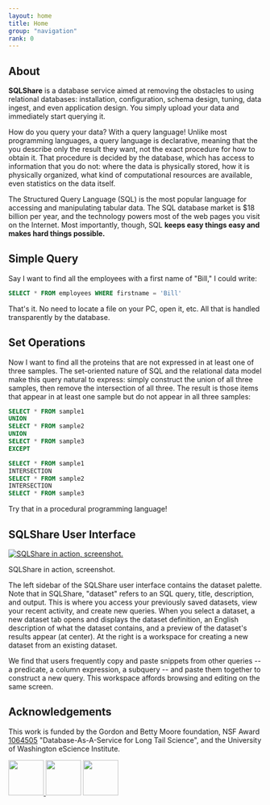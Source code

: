 ```yaml
---
layout: home
title: Home
group: "navigation"
rank: 0
---
```


## About

**SQLShare** is a database service aimed at removing the obstacles to using relational databases: installation, configuration, schema design, tuning, data ingest, and even application design. You simply upload your data and immediately start querying it.

How do you query your data? With a query language! Unlike most programming languages, a query language is declarative, meaning that the you describe only the result they want, not the exact procedure for how to obtain it. That procedure is decided by the database, which has access to information that you do not: where the data is physically stored, how it is physically organized, what kind of computational resources are available, even statistics on the data itself.

The Structured Query Language (SQL) is the most popular language for accessing and manipulating tabular data. The SQL database market is $18 billion per year, and the technology powers most of the web pages you visit on the Internet.  Most importantly, though, SQL **keeps easy things easy and makes hard things possible.**

## Simple Query

Say I want to find all the employees with a first name of "Bill," I could write:


```sql
SELECT * FROM employees WHERE firstname = 'Bill'
```


That's it. No need to locate a file on your PC, open it, etc.  All that is handled transparently by the database.

## Set Operations

Now I want to find all the proteins that are not expressed in at least one of three samples. The set-oriented nature of SQL and the relational data model make this query natural to express: simply construct the union of all three samples, then remove the intersection of all three. The result is those items that appear in at least one sample but do not appear in all three samples:


```sql
SELECT * FROM sample1
UNION 
SELECT * FROM sample2
UNION
SELECT * FROM sample3
EXCEPT

SELECT * FROM sample1
INTERSECTION
SELECT * FROM sample2
INTERSECTION
SELECT * FROM sample3
```


Try that in a procedural programming language!

## SQLShare User Interface

<div class="with-caption">
    <a href='https://sqlshare.escience.washington.edu/'><img src="{{ site.baseurl}}/images/ss-screenshot.png" class="img-responsive" alt="SQLShare in action, screenshot."></a>
    <p class="text-center text-muted">SQLShare in action, screenshot.</p>
</div>

The left sidebar of the SQLShare user interface contains the dataset palette. Note that in SQLShare, "dataset" refers to an SQL query, title, description, and output. This is where you access your previously saved datasets, view your recent activity, and create new queries. When you select a dataset, a new dataset tab opens and displays the dataset definition, an English description of what the dataset contains, and a preview of the dataset's results appear (at center). At the right is a workspace for creating a new dataset from an existing dataset.

We find that users frequently copy and paste snippets from other queries -- a predicate, a column expression, a subquery -- and paste them together to construct a new query. This workspace affords browsing and editing on the same screen.

## Acknowledgements
This work is funded by the Gordon and Betty Moore foundation, NSF Award [1064505](http://www.nsf.gov/awardsearch/showAward?AWD_ID=1064505) "Database-As-A-Service for Long Tail Science", and the University of Washington eScience Institute.

<div height="50" class="flexcontainer">
<a href="http://escience.washington.edu">
    <img src="{{ site.baseurl}}/images/logo-eScience.png" class="img-thumbnail" style="min-height:70px; height:70px;">
</a>
<img src="{{ site.baseurl}}/images/logo-moore.png" class="img-thumbnail" style="min-height:70px; height:70px;">
<img src="{{ site.baseurl}}/images/logo-nsf.jpeg" class="img-thumbnail" style="min-height:70px; height:70px;">
</div>
